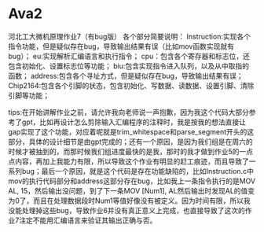 # Ava2
河北工大微机原理作业7（有bug版）
各个部分简要说明：
Instruction:实现各个指令功能，但是疑似存在bug，导致输出结果有误（比如mov函数实现就有bug）；
eu:实现解析汇编语言和执行指令；
cpu：包含各个寄存器和标志位，还包含初始化、设置标志位等功能；
biu:包含实现指令进入队列，以及从中取指的函数；
address:包含各个寻址方式，但是疑似存在bug，导致输出结果有误；
Chip2164:包含各个引脚的状态，包含初始化、写数据、读数据、设置引脚、清除引脚等功能；

tips:在开始讲解作业之前，请允许我向老师说一声抱歉，因为我这个代码大部分参考了gpt，比如再设计怎么剪除输入汇编程序的注释时，我是按我的想法直接让gap实现了这个功能，对应着呢就是trim_whitespace和parse_segment开头的这部分，具体的设计细节是由gpt完成的；还有一个原因，是因为我们组是在周六的时候才被抽到的，而那时候我们组进度最快的是我，那时的我才做到作业5的一点点内容，再加上我能力有限，所以导致这个作业有明显的赶工痕迹，而且导致了一系列bug；最后一个原因，就是这个代码是存在功能缺陷的，比如Instruction.c中mov的执行代码部分和address这部分存在bug，比如我上一条指令执行的是MOV AL, 15，然后输出没问题，到了下一条MOV [Num1], AL然后输出时发现AL的值变为0了，而且在处理数据段时Num1等值好像没有被定义。因为时间有限，所以我没能处理掉这些bug，导致作业6并没有真正意义上完成，也直接导致了这次的作业7注定不能用汇编语言来验证其输出正确与否。
